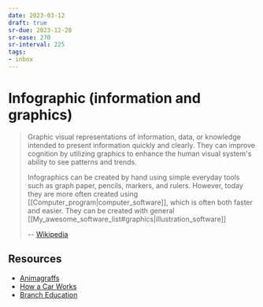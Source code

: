 ```yaml
---
date: 2023-03-12
draft: true
sr-due: 2023-12-28
sr-ease: 270
sr-interval: 225
tags:
- inbox
---
```


# Infographic (information and graphics)

> Graphic visual representations of information, data, or knowledge intended to
> present information quickly and clearly. They can improve cognition by
> utilizing graphics to enhance the human visual system's ability to see
> patterns and trends.
>
> Infographics can be created by hand using simple everyday tools such as graph
> paper, pencils, markers, and rulers. However, today they are more often
> created using [[Computer_program|computer_software]], which is often both
> faster and easier. They can be created with general
> [[My_awesome_software_list#graphics|illustration_software]]
>
> -- [Wikipedia](https://en.wikipedia.org/wiki/Infographic)

## Resources

- [Animagraffs](https://animagraffs.com/)
- [How a Car Works](https://www.howacarworks.com/)
- [Branch Education](https://www.youtube.com/c/brancheducation)